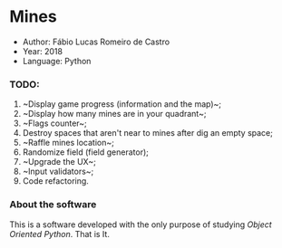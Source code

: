 # Mines
- Author: Fábio Lucas Romeiro de Castro
- Year: 2018
- Language: Python

### TODO:
1. ~Display game progress (information and the map)~;
2. ~Display how many mines are in your quadrant~;
3. ~Flags counter~;
4. Destroy spaces that aren't near to mines after dig an empty space;
5. ~Raffle mines location~;
6. Randomize field (field generator);
7. ~Upgrade the UX~;
8. ~Input validators~;
9. Code refactoring.

### About the software
This is a software developed with the only purpose of studying *Object Oriented Python*. That is It.
